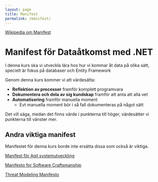 ```yaml
---
layout: page
title: Manifest
permalink: /manifest/
---
```


[Wikipedia om Manifest](https://sv.wikipedia.org/wiki/Manifest)

# Manifest för Dataåtkomst med .NET
 
I denna kurs ska vi utveckla lära hos hur vi kommar åt data på olika sätt, specielt är fokus på databaser och Entity Framework

Genom denna kurs kommer vi att värdesätta:
* **Reflektion av processer** framför komplett programvara
* **Dokumentera och dela av sig kundskap** framför att anta att alla vet
* **Automatisering** framför manuella moment
    * Evt manuella moment  bör i så fall dokumenteras på något sätt
 
Det vill säga, medan det finns värde i punkterna till höger,
värdesätter vi punkterna till vänster mer.

## Andra viktiga manifest

Manifestet för denna kurs borde inte ersätta dissa som också är viktiga.

[Manifest för Agil systemutveckling ](http://agilemanifesto.org/iso/sv/manifesto.html)

[Manifesto for Software Craftsmanship](https://manifesto.softwarecraftsmanship.org/)

[Threat Modeling Manifesto](http://www.threatmodelingmanifesto.org/)